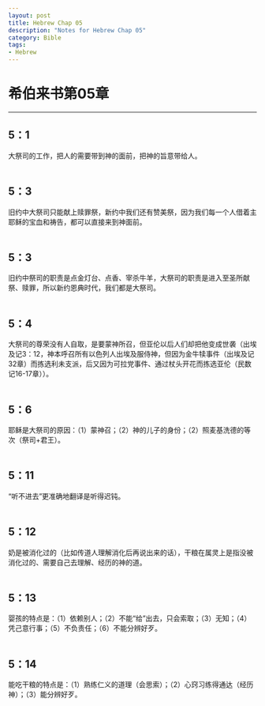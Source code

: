 ```yaml
--- 
layout: post
title: Hebrew Chap 05
description: "Notes for Hebrew Chap 05"
category: Bible
tags: 
- Hebrew
---
```


# 希伯来书第05章

----------------

## 5：1<br>

大祭司的工作，把人的需要带到神的面前，把神的旨意带给人。<br><br>

## 5：3<br>

旧约中大祭司只能献上赎罪祭，新约中我们还有赞美祭，因为我们每一个人借着主耶稣的宝血和祷告，都可以直接来到神面前。<br><br>

## 5：3<br>

旧约中祭司的职责是点金灯台、点香、宰杀牛羊，大祭司的职责是进入至圣所献祭、赎罪，所以新约恩典时代，我们都是大祭司。<br><br>

## 5：4<br>

大祭司的尊荣没有人自取，是要蒙神所召，但亚伦以后人们却把他变成世袭（出埃及记3：12，神本呼召所有以色列人出埃及服侍神，但因为金牛犊事件（出埃及记32章）而拣选利未支派，后又因为可拉党事件、通过杖头开花而拣选亚伦（民数记16-17章））。<br><br>

## 5：6<br>

耶稣是大祭司的原因：（1）蒙神召；（2）神的儿子的身份；（2）照麦基洗德的等次（祭司+君王）。<br><br>

## 5：11<br>

“听不进去”更准确地翻译是听得迟钝。<br><br>

## 5：12<br>

奶是被消化过的（比如传道人理解消化后再说出来的话），干粮在属灵上是指没被消化过的、需要自己去理解、经历的神的道。<br><br>

## 5：13<br>

婴孩的特点是：（1）依赖别人；（2）不能“给”出去，只会索取；（3）无知；（4）凭己意行事；（5）不负责任；（6）不能分辨好歹。<br><br>

## 5：14<br>

能吃干粮的特点是：（1）熟练仁义的道理（会思索）；（2）心窍习练得通达（经历神）；（3）能分辨好歹。

